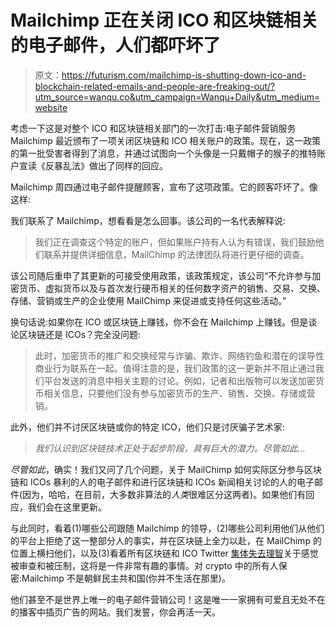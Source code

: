 # Mailchimp 正在关闭 ICO 和区块链相关的电子邮件，人们都吓坏了

> 原文：<https://futurism.com/mailchimp-is-shutting-down-ico-and-blockchain-related-emails-and-people-are-freaking-out/?utm_source=wanqu.co&utm_campaign=Wanqu+Daily&utm_medium=website>

<main class="post-content w-full space-y-4 lg:w-2/3 font-b text-3 first-h-100px">

考虑一下这是对整个 ICO 和区块链相关部门的一次打击:电子邮件营销服务 Mailchimp 最近颁布了一项关闭区块链和 ICO 相关账户的政策。现在，这一政策的第一批受害者得到了消息，并通过试图向一个头像是一只戴帽子的猴子的推特账户宣读《反暴乱法》做出了同样的回应。

Mailchimp 周四通过电子邮件提醒顾客，宣布了这项政策。它的顾客吓坏了。像这样:

我们联系了 Mailchimp，想看看是怎么回事。该公司的一名代表解释说:

> 我们正在调查这个特定的账户，但如果账户持有人认为有错误，我们鼓励他们联系并提供详细信息，MailChimp 的法律团队将进行更仔细的调查。

该公司随后重申了其更新的可接受使用政策，该政策规定，该公司“不允许参与加密货币、虚拟货币以及与首次发行硬币相关的任何数字资产的销售、交易、交换、存储、营销或生产的企业使用 MailChimp 来促进或支持任何这些活动。”

换句话说:如果你在 ICO 或区块链上赚钱，你不会在 Mailchimp 上赚钱。但是谈论区块链还是 ICOs？完全没问题:

> 此时，加密货币的推广和交换经常与诈骗、欺诈、网络钓鱼和潜在的误导性商业行为联系在一起。值得注意的是，我们政策的这一更新并不阻止通过我们平台发送的消息中相关主题的讨论。例如，记者和出版物可以发送加密货币相关信息，只要他们没有参与加密货币的生产、销售、交换、存储或营销。

此外，他们并不讨厌区块链或你的特定 ICO，他们只是讨厌骗子艺术家:

> *我们认识到区块链技术正处于起步阶段，具有巨大的潜力。尽管如此...*

*尽管如此*，确实！我们又问了几个问题，关于 MailChimp 如何实际区分参与区块链和 ICOs 暴利的人的电子邮件和进行区块链和 ICOs 新闻相关讨论的人的电子邮件(因为，哈哈，在目前，大多数非算法的*人类*很难区分这两者)。如果他们有回应，我们会在这里更新。

与此同时，看着(1)哪些公司跟随 Mailchimp 的领导，(2)哪些公司利用他们从他们的平台上拒绝了这一整部分人的事实，并在区块链上全力以赴，在 MailChimp 的位置上横扫他们，以及(3)看着所有区块链和 ICO Twitter [集体失去理智](https://twitter.com/search?q=mailchimp%20censorship&src=typd)关于感觉被审查和被压制，这将是一件非常有趣的事情。对 crypto 中的所有人保密:Mailchimp 不是朝鲜民主共和国(你并不生活在那里)。

他们甚至不是世界上唯一的电子邮件营销公司！这是唯一一家拥有可爱且无处不在的播客中插页广告的网站。我们发誓，你会再活一天。

</main>